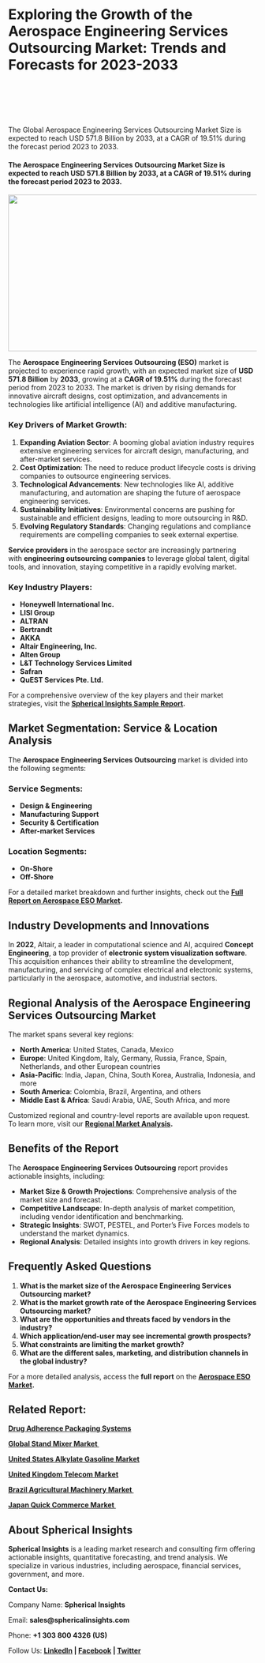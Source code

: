 <div class="wow_read_blog_hdr_img">
<div class="wow_read_blog_hdr_img_innr">
<h1>Exploring the Growth of the Aerospace Engineering Services Outsourcing Market: Trends and Forecasts for 2023-2033</h1>
<h1 class="read-blog-info-user">&nbsp;</h1>
</div>
<div class="wow_main_float_head_img"><img src="https://www.vevioz.com/upload/photos/2025/02/Fi1qORWvJWXyITM7mtNz_17_f55b9533c8fce1e77ccb70f152735872_image.jpg" alt="" /></div>
</div>
<div class="read-blog-container">
<div class="read-blog-desc">
<p class="mb-0">The Global Aerospace Engineering Services Outsourcing Market Size is expected to reach USD 571.8 Billion by 2033, at a CAGR of 19.51% during the forecast period 2023 to 2033.</p>
</div>
<div class="read-content">
<h4><strong>The Aerospace Engineering Services Outsourcing Market Size is expected to reach USD 571.8 Billion by 2033, at a CAGR of 19.51% during the forecast period 2023 to 2033.</strong></h4>
<p data-start="195" data-end="630"><img src="https://vipon.s3.amazonaws.com/img/57990102a8ca6f5395b34c69a09d28e77e501aeb344c16.png" alt="" width="544" height="317" /></p>
<p data-start="195" data-end="630">The&nbsp;<strong data-start="199" data-end="251">Aerospace Engineering Services Outsourcing (ESO)</strong>&nbsp;market is projected to experience rapid growth, with an expected market size of&nbsp;<strong data-start="332" data-end="353">USD 571.8 Billion</strong>&nbsp;by&nbsp;<strong data-start="357" data-end="365">2033</strong>, growing at a&nbsp;<strong data-start="380" data-end="398">CAGR of 19.51%</strong>&nbsp;during the forecast period from 2023 to 2033. The market is driven by rising demands for innovative aircraft designs, cost optimization, and advancements in technologies like artificial intelligence (AI) and additive manufacturing.</p>
<h3 data-start="632" data-end="665">Key Drivers of Market Growth:</h3>
<ol data-start="666" data-end="1405">
<li data-start="666" data-end="837"><strong data-start="669" data-end="698">Expanding Aviation Sector</strong>: A booming global aviation industry requires extensive engineering services for aircraft design, manufacturing, and after-market services.</li>
<li data-start="838" data-end="962"><strong data-start="841" data-end="862">Cost Optimization</strong>: The need to reduce product lifecycle costs is driving companies to outsource engineering services.</li>
<li data-start="963" data-end="1120"><strong data-start="966" data-end="996">Technological Advancements</strong>: New technologies like AI, additive manufacturing, and automation are shaping the future of aerospace engineering services.</li>
<li data-start="1121" data-end="1265"><strong data-start="1124" data-end="1154">Sustainability Initiatives</strong>: Environmental concerns are pushing for sustainable and efficient designs, leading to more outsourcing in R&amp;D.</li>
<li data-start="1266" data-end="1405"><strong data-start="1269" data-end="1302">Evolving Regulatory Standards</strong>: Changing regulations and compliance requirements are compelling companies to seek external expertise.</li>
</ol>
<p data-start="1407" data-end="1632"><strong data-start="1407" data-end="1428">Service providers</strong>&nbsp;in the aerospace sector are increasingly partnering with&nbsp;<strong data-start="1486" data-end="1523">engineering outsourcing companies</strong>&nbsp;to leverage global talent, digital tools, and innovation, staying competitive in a rapidly evolving market.</p>
<h3 data-start="1634" data-end="1659">Key Industry Players:</h3>
<ul data-start="1660" data-end="1882">
<li data-start="1660" data-end="1694"><strong data-start="1662" data-end="1694">Honeywell International Inc.</strong></li>
<li data-start="1695" data-end="1711"><strong data-start="1697" data-end="1711">LISI Group</strong></li>
<li data-start="1712" data-end="1724"><strong data-start="1714" data-end="1724">ALTRAN</strong></li>
<li data-start="1725" data-end="1740"><strong data-start="1727" data-end="1740">Bertrandt</strong></li>
<li data-start="1741" data-end="1751"><strong data-start="1743" data-end="1751">AKKA</strong></li>
<li data-start="1752" data-end="1782"><strong data-start="1754" data-end="1782">Altair Engineering, Inc.</strong></li>
<li data-start="1783" data-end="1800"><strong data-start="1785" data-end="1800">Alten Group</strong></li>
<li data-start="1801" data-end="1838"><strong data-start="1803" data-end="1838">L&amp;T Technology Services Limited</strong></li>
<li data-start="1839" data-end="1851"><strong data-start="1841" data-end="1851">Safran</strong></li>
<li data-start="1852" data-end="1882"><strong data-start="1854" data-end="1882">QuEST Services Pte. Ltd.</strong></li>
</ul>
<p data-start="1884" data-end="2061">For a comprehensive overview of the key players and their market strategies, visit the<strong>&nbsp;<a href="https://www.sphericalinsights.com/request-sample/6461" target="_new" rel="noopener" data-start="1971" data-end="2060">Spherical Insights Sample Report</a>.</strong></p>
<h2 data-start="2068" data-end="2119">Market Segmentation: Service &amp; Location Analysis</h2>
<p data-start="2121" data-end="2218">The&nbsp;<strong data-start="2125" data-end="2171">Aerospace Engineering Services Outsourcing</strong>&nbsp;market is divided into the following segments:</p>
<h3 data-start="2220" data-end="2245"><strong data-start="2224" data-end="2244">Service Segments</strong>:</h3>
<ul data-start="2246" data-end="2359">
<li data-start="2246" data-end="2272"><strong data-start="2248" data-end="2272">Design &amp; Engineering</strong></li>
<li data-start="2273" data-end="2300"><strong data-start="2275" data-end="2300">Manufacturing Support</strong></li>
<li data-start="2301" data-end="2331"><strong data-start="2303" data-end="2331">Security &amp; Certification</strong></li>
<li data-start="2332" data-end="2359"><strong data-start="2334" data-end="2359">After-market Services</strong></li>
</ul>
<h3 data-start="2361" data-end="2387"><strong data-start="2365" data-end="2386">Location Segments</strong>:</h3>
<ul data-start="2388" data-end="2418">
<li data-start="2388" data-end="2402"><strong data-start="2390" data-end="2402">On-Shore</strong></li>
<li data-start="2403" data-end="2418"><strong data-start="2405" data-end="2418">Off-Shore</strong></li>
</ul>
<p data-start="2420" data-end="2575">For a detailed market breakdown and further insights, check out the&nbsp;<strong><a href="https://www.sphericalinsights.com/checkout/6461" target="_new" rel="noopener" data-start="2488" data-end="2574">Full Report on Aerospace ESO Market</a>.</strong></p>
<h2 data-start="2582" data-end="2622">Industry Developments and Innovations</h2>
<p data-start="2624" data-end="2997">In&nbsp;<strong data-start="2627" data-end="2635">2022</strong>, Altair, a leader in computational science and AI, acquired&nbsp;<strong data-start="2696" data-end="2719">Concept Engineering</strong>, a top provider of&nbsp;<strong data-start="2739" data-end="2783">electronic system visualization software</strong>. This acquisition enhances their ability to streamline the development, manufacturing, and servicing of complex electrical and electronic systems, particularly in the aerospace, automotive, and industrial sectors.</p>
<h2 data-start="3004" data-end="3081">Regional Analysis of the Aerospace Engineering Services Outsourcing Market</h2>
<p data-start="3083" data-end="3120">The market spans several key regions:</p>
<ul data-start="3122" data-end="3499">
<li data-start="3122" data-end="3172"><strong data-start="3124" data-end="3141">North America</strong>: United States, Canada, Mexico</li>
<li data-start="3173" data-end="3283"><strong data-start="3175" data-end="3185">Europe</strong>: United Kingdom, Italy, Germany, Russia, France, Spain, Netherlands, and other European countries</li>
<li data-start="3284" data-end="3368"><strong data-start="3286" data-end="3302">Asia-Pacific</strong>: India, Japan, China, South Korea, Australia, Indonesia, and more</li>
<li data-start="3369" data-end="3429"><strong data-start="3371" data-end="3388">South America</strong>: Colombia, Brazil, Argentina, and others</li>
<li data-start="3430" data-end="3499"><strong data-start="3432" data-end="3456">Middle East &amp; Africa</strong>: Saudi Arabia, UAE, South Africa, and more</li>
</ul>
<p data-start="3501" data-end="3720">Customized regional and country-level reports are available upon request. To learn more, visit our&nbsp;<strong><a href="https://www.sphericalinsights.com/reports/aerospace-engineering-services-outsourcing-market" target="_new" rel="noopener" data-start="3600" data-end="3719">Regional Market Analysis</a>.</strong></p>
<h2 data-start="3727" data-end="3752">Benefits of the Report</h2>
<p data-start="3754" data-end="3852">The&nbsp;<strong data-start="3758" data-end="3804">Aerospace Engineering Services Outsourcing</strong>&nbsp;report provides actionable insights, including:</p>
<ul data-start="3854" data-end="4255">
<li data-start="3854" data-end="3949"><strong data-start="3856" data-end="3892">Market Size &amp; Growth Projections</strong>: Comprehensive analysis of the market size and forecast.</li>
<li data-start="3950" data-end="4069"><strong data-start="3952" data-end="3977">Competitive Landscape</strong>: In-depth analysis of market competition, including vendor identification and benchmarking.</li>
<li data-start="4070" data-end="4176"><strong data-start="4072" data-end="4094">Strategic Insights</strong>: SWOT, PESTEL, and Porter&rsquo;s Five Forces models to understand the market dynamics.</li>
<li data-start="4177" data-end="4255"><strong data-start="4179" data-end="4200">Regional Analysis</strong>: Detailed insights into growth drivers in key regions.</li>
</ul>
<h2 data-start="4262" data-end="4291">Frequently Asked Questions</h2>
<ol data-start="4293" data-end="4783">
<li data-start="4293" data-end="4381"><strong data-start="4296" data-end="4381">What is the market size of the Aerospace Engineering Services Outsourcing market?</strong></li>
<li data-start="4382" data-end="4477"><strong data-start="4385" data-end="4477">What is the market growth rate of the Aerospace Engineering Services Outsourcing market?</strong></li>
<li data-start="4478" data-end="4557"><strong data-start="4481" data-end="4557">What are the opportunities and threats faced by vendors in the industry?</strong></li>
<li data-start="4558" data-end="4629"><strong data-start="4561" data-end="4629">Which application/end-user may see incremental growth prospects?</strong></li>
<li data-start="4630" data-end="4685"><strong data-start="4633" data-end="4685">What constraints are limiting the market growth?</strong></li>
<li data-start="4686" data-end="4783"><strong data-start="4689" data-end="4783">What are the different sales, marketing, and distribution channels in the global industry?</strong></li>
</ol>
<p data-start="4785" data-end="4965">For a more detailed analysis, access the&nbsp;<strong data-start="4826" data-end="4841">full report</strong>&nbsp;on the&nbsp;<strong><a href="https://www.sphericalinsights.com/reports/aerospace-engineering-services-outsourcing-market" target="_new" rel="noopener" data-start="4849" data-end="4964">Aerospace ESO Market</a>.</strong></p>
<h2 data-start="4972" data-end="4999">Related Report:</h2>
<p><strong><a href="https://www.sphericalinsights.com/fr/reports/medication-adherence-packaging-systems-market" rel="nofollow">Drug Adherence Packaging Systems</a></strong></p>
<p><strong><a href="https://www.sphericalinsights.com/fr/reports/stand-mixer-market" rel="nofollow">Global Stand Mixer Market&nbsp;</a></strong></p>
<p><strong><a href="https://www.sphericalinsights.com/fr/reports/united-states-alkylate-gasoline-market" rel="nofollow">United States Alkylate Gasoline Market</a></strong></p>
<p><strong><a href="https://www.sphericalinsights.com/de/reports/united-kingdom-telecom-market" rel="nofollow">United Kingdom Telecom Market</a></strong></p>
<p><strong><a href="https://www.sphericalinsights.com/de/reports/brazil-agricultural-machinery-market" rel="nofollow">Brazil Agricultural Machinery Market&nbsp;</a></strong></p>
<p><strong><a href="https://www.sphericalinsights.com/de/reports/japan-quick-commerce-market" rel="nofollow">Japan Quick Commerce Market&nbsp;</a></strong></p>
<h2 data-start="4972" data-end="4999">About Spherical Insights</h2>
<p data-start="5001" data-end="5248"><strong data-start="5001" data-end="5023">Spherical Insights</strong>&nbsp;is a leading market research and consulting firm offering actionable insights, quantitative forecasting, and trend analysis. We specialize in various industries, including aerospace, financial services, government, and more.</p>
<p><strong>Contact Us:</strong></p>
<p>Company Name:&nbsp;<strong>Spherical Insights</strong></p>
<p>Email:&nbsp;<strong>sales@sphericalinsights.com</strong></p>
<p>Phone:&nbsp;<strong>+1 303 800 4326 (US)</strong></p>
<p>Follow Us:&nbsp;<strong><a href="https://www.linkedin.com/company/spherical-insight/" rel="nofollow"><u>LinkedIn</u></a>&nbsp;|&nbsp;<a href="https://www.facebook.com/sphericalinsights22" rel="nofollow"><u>Facebook</u></a>&nbsp;|&nbsp;<a href="https://twitter.com/SInsights_US" rel="nofollow"><u>Twitter</u></a></strong></p>
</div>
</div>
